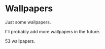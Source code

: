 # Wallpapers
Just some wallpapers.

I'll probably add more wallpapers in the future.

53 wallpapers.
